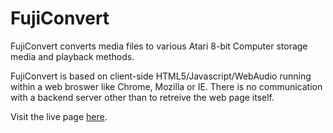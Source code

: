 FujiConvert
===========

FujiConvert converts media files to various Atari 8-bit Computer storage media
and playback methods.

FujiConvert is based on client-side HTML5/Javascript/WebAudio running within a
web broswer like Chrome, Mozilla or IE. There is no communication with a
backend server other than to retreive the web page itself.

Visit the live page [here](https://lybrown.github.io/fujiconvert/).
